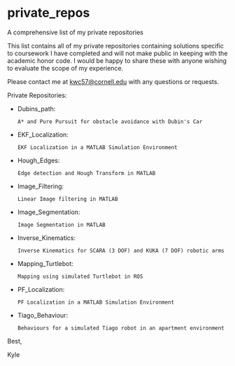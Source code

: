 # private_repos
A comprehensive list of my private repositories

This list contains all of my private repositories containing solutions specific to coursework I have completed and will not make public in keeping with the academic honor code. I would be happy to share these with anyone wishing to evaluate the scope of my experience.

Please contact me at kwc57@cornell.edu with any questions or requests.


Private Repositories:
 - Dubins_path:
 
       A* and Pure Pursuit for obstacle avoidance with Dubin's Car
 - EKF_Localization:
 
       EKF Localization in a MATLAB Simulation Environment
 - Hough_Edges:
 
       Edge detection and Hough Transform in MATLAB
 - Image_Filtering:
 
       Linear Image filtering in MATLAB
 - Image_Segmentation:
 
       Image Segmentation in MATLAB
 - Inverse_Kinematics:
 
       Inverse Kinematics for SCARA (3 DOF) and KUKA (7 DOF) robotic arms
 - Mapping_Turtlebot:
 
       Mapping using simulated Turtlebot in ROS
 - PF_Localization:
 
       PF Localization in a MATLAB Simulation Environment
 - Tiago_Behaviour:
 
       Behaviours for a simulated Tiago robot in an apartment environment


Best,

Kyle
